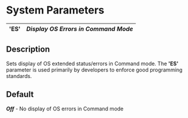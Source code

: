 # System Parameters

**'ES'** |  **_Display OS Errors in Command Mode_**  
---|---  
  
##  Description

Sets display of OS extended status/errors in Command mode. The **'ES'** parameter is used primarily by developers to enforce good programming standards.

##  Default

**_Off_** \- No display of OS errors in Command mode
